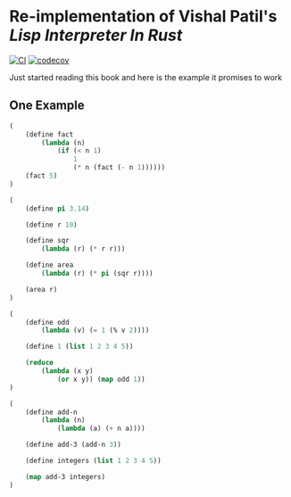 # Re-implementation of Vishal Patil's _Lisp Interpreter In Rust_

[![CI](https://github.com/mo-xiaoming/a-lisp-rs/actions/workflows/build.yml/badge.svg)](https://github.com/mo-xiaoming/a-lisp-rs/actions/workflows/build.yml)
[![codecov](https://codecov.io/gh/mo-xiaoming/a-lisp-rs/branch/main/graph/badge.svg?token=04MMF2MJGH)](https://codecov.io/gh/mo-xiaoming/a-lisp-rs)

Just started reading this book and here is the example it promises to work

## One Example

```lisp
(
    (define fact
        (lambda (n)
            (if (< n 1)
                1
                (* n (fact (- n 1))))))
    (fact 5)
)

(
    (define pi 3.14)

    (define r 10)

    (define sqr
        (lambda (r) (* r r)))

    (define area
        (lambda (r) (* pi (sqr r))))

    (area r)
)

(
    (define odd
        (lambda (v) (= 1 (% v 2))))

    (define 1 (list 1 2 3 4 5))

    (reduce
        (lambda (x y)
            (or x y)) (map odd 1))
)

(
    (define add-n
        (lambda (n)
            (lambda (a) (+ n a))))

    (define add-3 (add-n 3))

    (define integers (list 1 2 3 4 5))

    (map add-3 integers)
)
```
